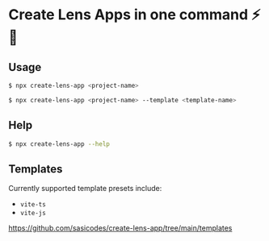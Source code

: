 # Create Lens Apps in one command ⚡ 🌿

## Usage

```bash
$ npx create-lens-app <project-name>

$ npx create-lens-app <project-name> --template <template-name>
```

## Help

```bash
$ npx create-lens-app --help
```


## Templates
Currently supported template presets include:

- `vite-ts`
- `vite-js`

<https://github.com/sasicodes/create-lens-app/tree/main/templates>
